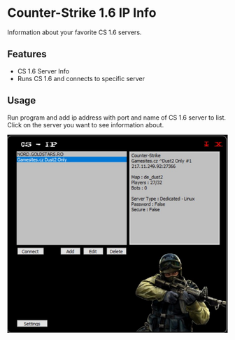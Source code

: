 # Counter-Strike 1.6 IP Info

Information about your favorite CS 1.6 servers.

## Features
- CS 1.6 Server Info
- Runs CS 1.6 and connects to specific server

## Usage
Run program and add ip address with port and name of CS 1.6 server to list. Click on the server you want to see information about.

<img src="cs1.6-ip-info.jpg" />